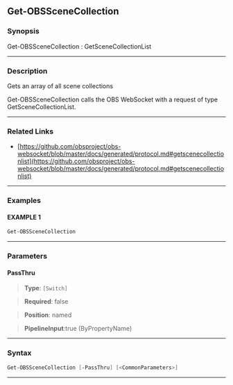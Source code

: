 Get-OBSSceneCollection
----------------------
### Synopsis
Get-OBSSceneCollection : GetSceneCollectionList

---
### Description

Gets an array of all scene collections


Get-OBSSceneCollection calls the OBS WebSocket with a request of type GetSceneCollectionList.

---
### Related Links
* [https://github.com/obsproject/obs-websocket/blob/master/docs/generated/protocol.md#getscenecollectionlist](https://github.com/obsproject/obs-websocket/blob/master/docs/generated/protocol.md#getscenecollectionlist)



---
### Examples
#### EXAMPLE 1
```PowerShell
Get-OBSSceneCollection
```

---
### Parameters
#### **PassThru**

> **Type**: ```[Switch]```

> **Required**: false

> **Position**: named

> **PipelineInput**:true (ByPropertyName)



---
### Syntax
```PowerShell
Get-OBSSceneCollection [-PassThru] [<CommonParameters>]
```
---
